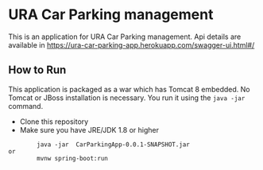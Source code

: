 # URA Car Parking management

This is an application for URA Car Parking management. Api details are available in https://ura-car-parking-app.herokuapp.com/swagger-ui.html#/

## How to Run

This application is packaged as a war which has Tomcat 8 embedded. No Tomcat or JBoss installation is necessary. You run it using the `java -jar` command.

- Clone this repository
- Make sure you have JRE/JDK 1.8 or higher

```
        java -jar  CarParkingApp-0.0.1-SNAPSHOT.jar
or
        mvnw spring-boot:run
```
